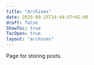 ```yaml
---
title: "Archives"
date: 2020-09-25T14:44:57+02:00
draft: false
ShowToc: true
TocOpen: true
layout: "archives"
---
```




Page for storing posts.
